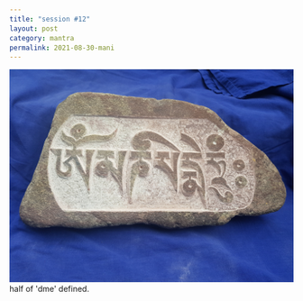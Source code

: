 ```yaml
---
title: "session #12"
layout: post
category: mantra
permalink: 2021-08-30-mani
---
```


![stone15](/assets/images/mani/mani10/stone15.jpg)
half of 'dme' defined.
